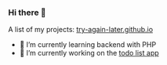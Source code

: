 ### Hi there 👋

A list of my projects: [try-again-later.github.io](https://try-again-later.github.io)

- 🌱 I’m currently learning backend with PHP
- 🔭 I’m currently working on the [todo list app](https://github.com/try-again-later/Todo-App)
